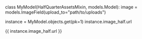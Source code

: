 class MyModel(HalfQuarterAssetsMixin, models.Model):
    image = models.ImageField(upload_to="path/to/uploads")

instance = MyModel.objects.get(pk=1)
instance.image_half.url

{{ instance.image_half.url }}
